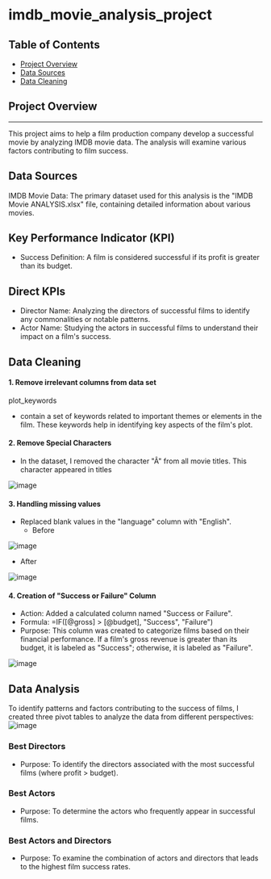 # imdb_movie_analysis_project

## Table of Contents

- [Project Overview](#project-overview)
- [Data Sources](#data-sources)
- [Data Cleaning](#Data-Cleaning)


## Project Overview
---
This project aims to help a film production company develop a successful movie by analyzing IMDB movie data. The analysis will examine various factors contributing to film success.


## Data Sources

IMDB Movie Data: The primary dataset used for this analysis is the "IMDB Movie ANALYSIS.xlsx" file, containing detailed information about various movies. 

## Key Performance Indicator (KPI)
- Success Definition: A film is considered successful if its profit is greater than its budget.

## Direct KPIs
- Director Name: Analyzing the directors of successful films to identify any commonalities or notable patterns.
- Actor Name: Studying the actors in successful films to understand their impact on a film's success.

## Data Cleaning 

#### 1. Remove irrelevant columns from data set 
plot_keywords
- contain a set of keywords related to important themes or elements in the film. These keywords help in identifying key aspects of the film's plot.

#### 2. Remove Special Characters 
- In the dataset, I removed the character "Â" from all movie titles. This character appeared in titles

![image](https://github.com/user-attachments/assets/add8a70e-1a3b-4ab6-839d-7f2dba0a9099)

#### 3. Handling missing values
- Replaced blank values in the "language" column with "English".
  - Before
  
![image](https://github.com/user-attachments/assets/0d07b0be-538b-470b-9487-742be43534d2)
  - After

![image](https://github.com/user-attachments/assets/63a443b6-45c6-446f-a59f-c73d90968eb4)

 #### 4. Creation of "Success or Failure" Column
- Action: Added a calculated column named "Success or Failure".
- Formula: =IF([@gross] > [@budget], "Success", "Failure")
- Purpose: This column was created to categorize films based on their financial performance. If a film's gross revenue is greater than its budget, it is labeled as "Success"; otherwise, it is labeled as "Failure".

![image](https://github.com/user-attachments/assets/ac0fe1b1-2370-42b2-8a1d-dea921a9d781)

## Data Analysis
To identify patterns and factors contributing to the success of films, I created three pivot tables to analyze the data from different perspectives:
![image](https://github.com/user-attachments/assets/5dbbcdef-aada-4685-baf0-7db07e8971e8)

### Best Directors
- Purpose: To identify the directors associated with the most successful films (where profit > budget).
### Best Actors
- Purpose: To determine the actors who frequently appear in successful films.
### Best Actors and Directors
- Purpose: To examine the combination of actors and directors that leads to the highest film success rates.

